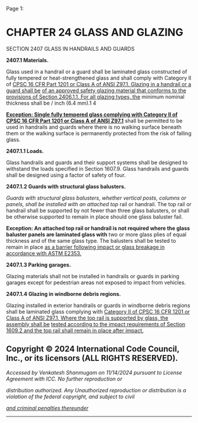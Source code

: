 Page 1:

# CHAPTER 24 GLASS AND GLAZING

 SECTION 2407
 GLASS IN HANDRAILS AND GUARDS


**2407.1 Materials.**


Glass used in a handrail or a guard shall be laminated glass constructed of fully tempered or heat-strengthened glass and
shall comply with Category II of [CPSC 16 CFR Part 1201 or Class A of ANSI Z97.1. Glazing in a handrail or a guard shall be](http://codes.iccsafe.org/#VACC2021P1_Ch35_PromCPSC_RefStd16_CFR_PART_1201_2002)
[of an approved safety glazing material that conforms to the provisions of Section 2406.1.1. For all glazing types, the](http://codes.iccsafe.org/#VACC2021P1_Ch24_Sec2406.1.1)
minimum nominal thickness shall be / inch (6.4 mm).1 4

**[Exception: Single fully tempered glass complying with Category II of CPSC 16 CFR Part 1201 or Class A of ANSI Z97.1](http://codes.iccsafe.org/#VACC2021P1_Ch35_PromCPSC_RefStd16_CFR_PART_1201_2002)**
shall be permitted to be used in handrails and guards where there is no walking surface beneath them or the walking
surface is permanently protected from the risk of falling glass.


**2407.1.1 Loads.**

Glass handrails and guards and their support systems shall be designed to withstand the loads specified in Section
1607.9. Glass handrails and guards shall be designed using a factor of safety of four.

**2407.1.2 Guards with structural glass balusters.**

_Guards with structural glass balusters, whether vertical posts, columns or panels, shall be installed with an attached top_
rail or handrail. The top rail or handrail shall be supported by not fewer than three glass balusters, or shall be otherwise
supported to remain in place should one glass baluster fail.

**Exception: An attached top rail or handrail is not required where the glass baluster panels are laminated glass with**
two or more glass plies of equal thickness and of the same glass type. The balusters shall be tested to remain in place
[as a barrier following impact or glass breakage in accordance with ASTM E2353.](http://codes.iccsafe.org/#VACC2021P1_Ch35_PromASTM_RefStdE2353_2016)

**2407.1.3 Parking garages.**

Glazing materials shall not be installed in handrails or guards in parking garages except for pedestrian areas not exposed
to impact from vehicles.

**2407.1.4 Glazing in windborne debris regions.**

Glazing installed in exterior handrails or guards in windborne debris regions shall be laminated glass complying with
[Category II of CPSC 16 CFR 1201 or Class A of ANSI Z97.1. Where the top rail is supported by glass, the assembly shall be](http://codes.iccsafe.org/#VACC2021P1_Ch35_PromCPSC_RefStd16_CFR_PART_1201_2002)
[tested according to the impact requirements of Section 1609.2 and the top rail shall remain in place after impact.](http://codes.iccsafe.org/#VACC2021P1_Ch16_Sec1609.2)

## Copyright © 2024 International Code Council, Inc., or its licensors (ALL RIGHTS RESERVED).

_Accessed by Venkatesh Shanmugam on 11/14/2024 pursuant to License Agreement with ICC. No further reproduction or_

_distribution authorized. Any Unauthorized reproduction or distribution is a violation of the federal copyright, and subject to civil_

_[and criminal penalties thereunder](http://codes.iccsafe.org/content/VACC2021P1/chapter-24-glass-and-glazing#VACC2021P1_Ch24_Sec2407)_


-----



